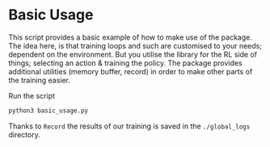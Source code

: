# Basic Usage

This script provides a basic example of how to make use of the package. The idea here, is that training loops and such are customised to your needs; dependent on the environment. But you utilise the library for the RL side of things; selecting an action & training the policy. The package provides additional utilities (memory buffer, record) in order to make other parts of the training easier.

Run the script
```bash
python3 basic_usage.py
```

Thanks to `Record` the results of our training is saved in the `./global_logs` directory.